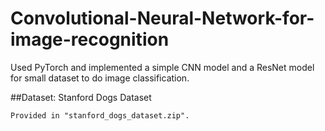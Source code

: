 # Convolutional-Neural-Network-for-image-recognition
Used PyTorch and implemented a simple CNN model and a ResNet model for small dataset to do image classification.

##Dataset: Stanford Dogs Dataset
```
Provided in "stanford_dogs_dataset.zip".
```

